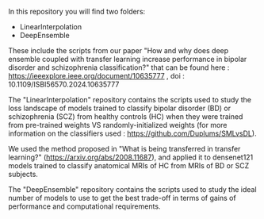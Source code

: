 In this repository you will find two folders:
- LinearInterpolation
- DeepEnsemble

These include the scripts from our paper "How and why does deep ensemble coupled with transfer learning increase performance in bipolar disorder and schizophrenia classification?" that can be found here : https://ieeexplore.ieee.org/document/10635777 , doi : 10.1109/ISBI56570.2024.10635777

The "LinearInterpolation" repository contains the scripts used to study the loss landscape of models trained to classify bipolar disorder (BD) or schizophrenia (SCZ) from healthy controls (HC) when they were trained from pre-trained weights VS randomly-initialized weights (for more information on the classifiers used : https://github.com/Duplums/SMLvsDL).

We used the method proposed in "What is being transferred in transfer learning?" (https://arxiv.org/abs/2008.11687), and applied it to densenet121 models trained to classify anatomical MRIs of HC from MRIs of BD or SCZ subjects.

The "DeepEnsemble" repository contains the scripts used to study the ideal number of models to use to get the best trade-off in terms of gains of performance and computational requirements.
